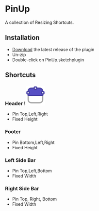 # PinUp
A collection of Resizing Shortcuts. 

## Installation

- [Download](https://github.com/acollurafici/PinUp/releases/tag/v0.3.2) the latest release of the plugin
- Un-zip
- Double-click on PinUp.sketchplugin

## Shortcuts


### Header !<img src="images/tlrh.png"/>
- Pin Top,Left,Right
- Fixed Height

### Footer
- Pin Bottom,Left,Right 
- Fixed Height

### Left Side Bar 
- Pin Top,Left,Bottom 
- Fixed Width

### Right Side Bar 
- Pin Top, Right, Bottom 
- Fixed Width


